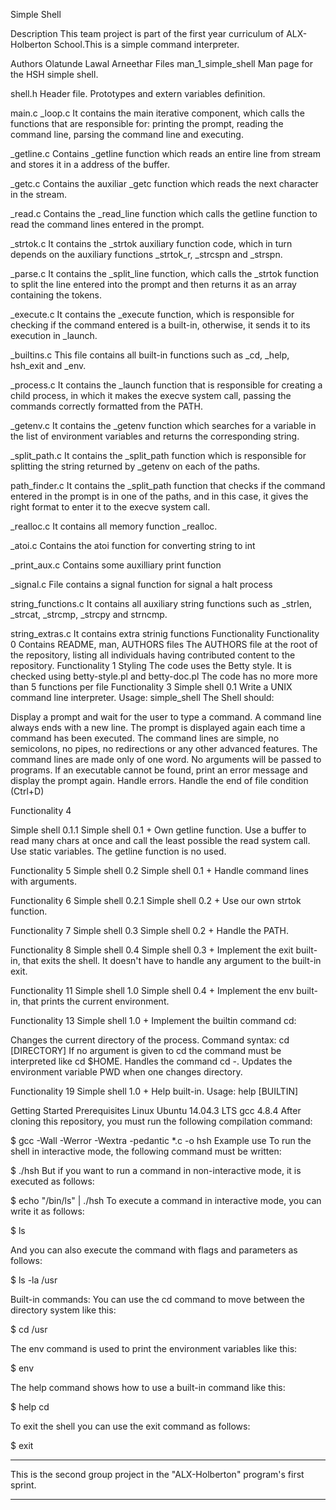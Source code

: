 Simple Shell

Description
This team project is part of the first year curriculum of ALX-Holberton School.This is a simple command interpreter.

Authors
Olatunde Lawal
Arneethar
Files
man_1_simple_shell
Man page for the HSH simple shell.

shell.h
Header file. Prototypes and extern variables definition.

main.c
_loop.c
It contains the main iterative component, which calls the functions that are responsible for: printing the prompt, reading the command line, parsing the command line and executing.

_getline.c
Contains _getline function which reads an entire line from stream and stores it in a address of the buffer.

_getc.c
Contains the auxiliar _getc function which reads the next character in the stream.

_read.c
Contains the _read_line function which calls the getline function to read the command lines entered in the prompt.

_strtok.c
It contains the _strtok auxiliary function code, which in turn depends on the auxiliary functions _strtok_r, _strcspn and _strspn.

_parse.c
It contains the _split_line function, which calls the _strtok function to split the line entered into the prompt and then returns it as an array containing the tokens.

_execute.c
It contains the _execute function, which is responsible for checking if the command entered is a built-in, otherwise, it sends it to its execution in _launch.

_builtins.c
This file contains all built-in functions such as _cd, _help, hsh_exit and _env.

_process.c
It contains the _launch function that is responsible for creating a child process, in which it makes the execve system call, passing the commands correctly formatted from the PATH.

_getenv.c
It contains the _getenv function which searches for a variable in the list of environment variables and returns the corresponding string.

_split_path.c
It contains the _split_path function which is responsible for splitting the string returned by _getenv on each of the paths.

path_finder.c
It contains the _split_path function that checks if the command entered in the prompt is in one of the paths, and in this case, it gives the right format to enter it to the execve system call.

_realloc.c
It contains all memory function _realloc.

_atoi.c
Contains the atoi function for converting string to int

_print_aux.c
Contains some auxilliary print function

_signal.c
File contains a signal function for signal a halt process

string_functions.c
It contains all auxiliary string functions such as _strlen, _strcat, _strcmp, _strcpy and strncmp.


string_extras.c
It contains extra strinig functions
Functionality
Functionality 0
Contains README, man, AUTHORS files The AUTHORS file at the root of the repository, listing all individuals having contributed content to the repository.
Functionality 1
Styling The code uses the Betty style. It is checked using betty-style.pl and betty-doc.pl The code has no more more than 5 functions per file
Functionality 3
Simple shell 0.1 Write a UNIX command line interpreter.
Usage: simple_shell The Shell should:

Display a prompt and wait for the user to type a command. A command line always ends with a new line. The prompt is displayed again each time a command has been executed. The command lines are simple, no semicolons, no pipes, no redirections or any other advanced features. The command lines are made only of one word. No arguments will be passed to programs. If an executable cannot be found, print an error message and display the prompt again. Handle errors. Handle the end of file condition (Ctrl+D)

Functionality 4

Simple shell 0.1.1 Simple shell 0.1 +
Own getline function. Use a buffer to read many chars at once and call the least possible the read system call. Use static variables. The getline function is no used.

Functionality 5
Simple shell 0.2 Simple shell 0.1 +
Handle command lines with arguments.

Functionality 6
Simple shell 0.2.1 Simple shell 0.2 +
Use our own strtok function.

Functionality 7
Simple shell 0.3 Simple shell 0.2 +
Handle the PATH.

Functionality 8
Simple shell 0.4 Simple shell 0.3 +
Implement the exit built-in, that exits the shell. It doesn't have to handle any argument to the built-in exit.

Functionality 11
Simple shell 1.0 Simple shell 0.4 +
Implement the env built-in, that prints the current environment.

Functionality 13
Simple shell 1.0 +
Implement the builtin command cd:

Changes the current directory of the process. Command syntax: cd [DIRECTORY] If no argument is given to cd the command must be interpreted like cd $HOME. Handles the command cd -. Updates the environment variable PWD when one changes directory.

Functionality 19
Simple shell 1.0 +
Help built-in. Usage: help [BUILTIN]

Getting Started
Prerequisites
Linux Ubuntu 14.04.3 LTS
gcc 4.8.4
After cloning this repository, you must run the following compilation command:

$ gcc -Wall -Werror -Wextra -pedantic *.c -o hsh
Example use
To run the shell in interactive mode, the following command must be written:

$ ./hsh
But if you want to run a command in non-interactive mode, it is executed as follows:

$ echo "/bin/ls" | ./hsh
To execute a command in interactive mode, you can write it as follows:


$ ls

And you can also execute the command with flags and parameters as follows:


$ ls -la /usr

Built-in commands:
You can use the cd command to move between the directory system like this:


$ cd /usr

The env command is used to print the environment variables like this:


$ env

The help command shows how to use a built-in command like this:


$ help cd

To exit the shell you can use the exit command as follows:


$ exit


**************************************************
This is the second group project in the "ALX-Holberton" program's first sprint.

**************************************************